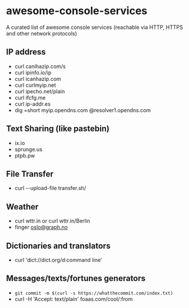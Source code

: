 # awesome-console-services
A curated list of awesome console services (reachable via HTTP, HTTPS and other network protocols)


## IP address

* curl canihazip.com/s
* curl ipinfo.io/ip
* curl icanhazip.com
* curl curlmyip.net
* curl ipecho.net/plain
* curl ifcfg.me
* curl ip-addr.es
* dig +short myip.opendns.com @resolver1.opendns.com

## Text Sharing (like pastebin)

* ix.io
* sprunge.us
* ptpb.pw

## File Transfer

* curl --upload-file <file> transfer.sh/<filename>

## Weather 

* curl wttr.in or curl wttr.in/Berlin
* finger oslo@graph.no 

## Dictionaries and translators

* curl 'dict://dict.org/d:command line'

## Messages/texts/fortunes generators

* `git commit -m $(curl -s https://whatthecommit.com/index.txt)`
* curl -H 'Accept: text/plain' foaas.com/cool/:from
